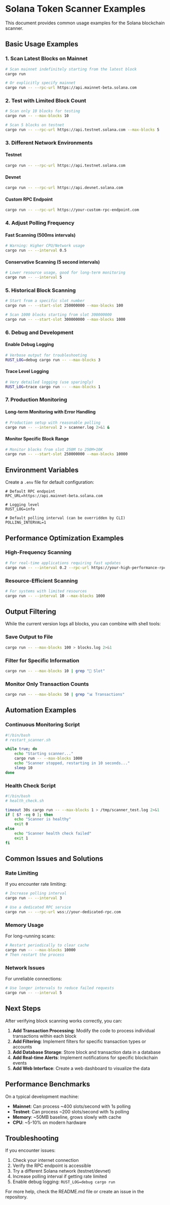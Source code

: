 # Solana Token Scanner Examples

This document provides common usage examples for the Solana blockchain scanner.

## Basic Usage Examples

### 1. Scan Latest Blocks on Mainnet
```bash
# Scan mainnet indefinitely starting from the latest block
cargo run

# Or explicitly specify mainnet
cargo run -- --rpc-url https://api.mainnet-beta.solana.com
```

### 2. Test with Limited Block Count
```bash
# Scan only 10 blocks for testing
cargo run -- --max-blocks 10

# Scan 5 blocks on testnet
cargo run -- --rpc-url https://api.testnet.solana.com --max-blocks 5
```

### 3. Different Network Environments

#### Testnet
```bash
cargo run -- --rpc-url https://api.testnet.solana.com
```

#### Devnet
```bash
cargo run -- --rpc-url https://api.devnet.solana.com
```

#### Custom RPC Endpoint
```bash
cargo run -- --rpc-url https://your-custom-rpc-endpoint.com
```

### 4. Adjust Polling Frequency

#### Fast Scanning (500ms intervals)
```bash
# Warning: Higher CPU/Network usage
cargo run -- --interval 0.5
```

#### Conservative Scanning (5 second intervals)
```bash
# Lower resource usage, good for long-term monitoring
cargo run -- --interval 5
```

### 5. Historical Block Scanning
```bash
# Start from a specific slot number
cargo run -- --start-slot 250000000 --max-blocks 100

# Scan 1000 blocks starting from slot 300000000
cargo run -- --start-slot 300000000 --max-blocks 1000
```

### 6. Debug and Development

#### Enable Debug Logging
```bash
# Verbose output for troubleshooting
RUST_LOG=debug cargo run -- --max-blocks 3
```

#### Trace Level Logging
```bash
# Very detailed logging (use sparingly)
RUST_LOG=trace cargo run -- --max-blocks 1
```

### 7. Production Monitoring

#### Long-term Monitoring with Error Handling
```bash
# Production setup with reasonable polling
cargo run -- --interval 2 > scanner.log 2>&1 &
```

#### Monitor Specific Block Range
```bash
# Monitor blocks from slot 250M to 250M+10K
cargo run -- --start-slot 250000000 --max-blocks 10000
```

## Environment Variables

Create a `.env` file for default configuration:

```env
# Default RPC endpoint
RPC_URL=https://api.mainnet-beta.solana.com

# Logging level
RUST_LOG=info

# Default polling interval (can be overridden by CLI)
POLLING_INTERVAL=1
```

## Performance Optimization Examples

### High-Frequency Scanning
```bash
# For real-time applications requiring fast updates
cargo run -- --interval 0.2 --rpc-url https://your-high-performance-rpc.com
```

### Resource-Efficient Scanning
```bash
# For systems with limited resources
cargo run -- --interval 10 --max-blocks 1000
```

## Output Filtering

While the current version logs all blocks, you can combine with shell tools:

### Save Output to File
```bash
cargo run -- --max-blocks 100 > blocks.log 2>&1
```

### Filter for Specific Information
```bash
cargo run -- --max-blocks 10 | grep "📍 Slot"
```

### Monitor Only Transaction Counts
```bash
cargo run -- --max-blocks 50 | grep "📊 Transactions"
```

## Automation Examples

### Continuous Monitoring Script
```bash
#!/bin/bash
# restart_scanner.sh

while true; do
    echo "Starting scanner..."
    cargo run -- --max-blocks 1000
    echo "Scanner stopped, restarting in 10 seconds..."
    sleep 10
done
```

### Health Check Script
```bash
#!/bin/bash
# health_check.sh

timeout 30s cargo run -- --max-blocks 1 > /tmp/scanner_test.log 2>&1
if [ $? -eq 0 ]; then
    echo "Scanner is healthy"
    exit 0
else
    echo "Scanner health check failed"
    exit 1
fi
```

## Common Issues and Solutions

### Rate Limiting
If you encounter rate limiting:
```bash
# Increase polling interval
cargo run -- --interval 3

# Use a dedicated RPC service
cargo run -- --rpc-url wss://your-dedicated-rpc.com
```

### Memory Usage
For long-running scans:
```bash
# Restart periodically to clear cache
cargo run -- --max-blocks 10000
# Then restart the process
```

### Network Issues
For unreliable connections:
```bash
# Use longer intervals to reduce failed requests
cargo run -- --interval 5
```

## Next Steps

After verifying block scanning works correctly, you can:

1. **Add Transaction Processing**: Modify the code to process individual transactions within each block
2. **Add Filtering**: Implement filters for specific transaction types or accounts
3. **Add Database Storage**: Store block and transaction data in a database
4. **Add Real-time Alerts**: Implement notifications for specific blockchain events
5. **Add Web Interface**: Create a web dashboard to visualize the data

## Performance Benchmarks

On a typical development machine:
- **Mainnet**: Can process ~400 slots/second with 1s polling
- **Testnet**: Can process ~200 slots/second with 1s polling  
- **Memory**: ~50MB baseline, grows slowly with cache
- **CPU**: ~5-10% on modern hardware

## Troubleshooting

If you encounter issues:

1. Check your internet connection
2. Verify the RPC endpoint is accessible
3. Try a different Solana network (testnet/devnet)
4. Increase polling interval if getting rate limited
5. Enable debug logging: `RUST_LOG=debug cargo run`

For more help, check the README.md file or create an issue in the repository. 